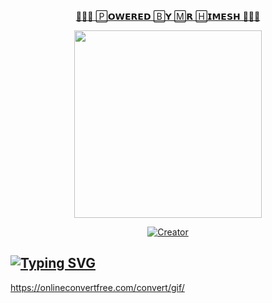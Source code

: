 
<p align="center"> 
<u>👩‍🔬💙 🄿𝗢𝗪𝗘𝗥𝗘𝗗 🄱𝗬 🄼𝗥 🄷𝗜𝗠𝗘𝗦𝗛 💙👩‍🔬</u>
</p>
<p align="center">
<img src="https://telegra.ph/file/2714f0a298d6138263be0.jpg" width="300" height="300"/>
</p>

<p align="center">
<a href="#"><img title="Creator" src="https://img.shields.io/badge/Creator-🄼𝗥,🄷𝗜𝗠𝗘𝗦𝗛-red.svg?style=for-the-badge&logo=github"></a>
</p>

## [![Typing SVG](https://readme-typing-svg.herokuapp.com?font=Rockstar-ExtraBold&color=F33A6A&lines=𝐖𝐞𝐥𝐜𝐨𝐦𝐞+𝐓𝐨+𝗔𝗡𝗚𝗟𝗘╺+𝗤𝗨𝗘𝗘𝗡+-+𝗕𝗢𝗧.;𝙿𝙾𝚆𝙴𝚁𝙳+𝙱𝚈:ℂ𝕣𝕖𝕒𝕥𝕖𝕕+𝕓𝕪:+𝗠𝗥.𝗛𝗜𝗠𝗘𝗦𝗛;💕ඉතිං+කොහොමද🙃;😁මොකද+කරන්නෙ🌹)](https://git.io/typing-svg)


https://onlineconvertfree.com/convert/gif/
